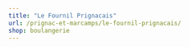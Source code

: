 ```yaml
---
title: "Le Fournil Prignacais"
url: /prignac-et-marcamps/le-fournil-prignacais/
shop: boulangerie
---
```

